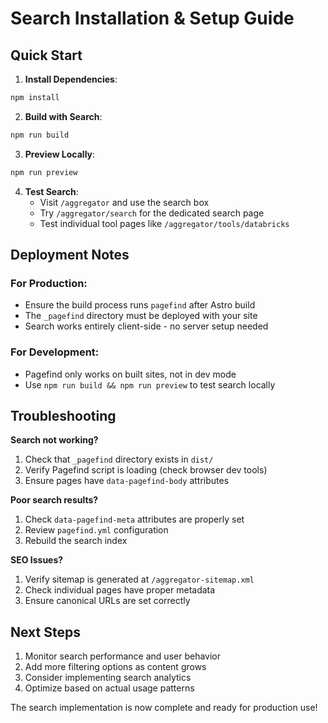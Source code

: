 # Search Installation & Setup Guide

## Quick Start

1. **Install Dependencies**:
```bash
npm install
```

2. **Build with Search**:
```bash
npm run build
```

3. **Preview Locally**:
```bash
npm run preview
```

4. **Test Search**:
   - Visit `/aggregator` and use the search box
   - Try `/aggregator/search` for the dedicated search page
   - Test individual tool pages like `/aggregator/tools/databricks`

## Deployment Notes

### For Production:
- Ensure the build process runs `pagefind` after Astro build
- The `_pagefind` directory must be deployed with your site
- Search works entirely client-side - no server setup needed

### For Development:
- Pagefind only works on built sites, not in dev mode
- Use `npm run build && npm run preview` to test search locally

## Troubleshooting

**Search not working?**
1. Check that `_pagefind` directory exists in `dist/`
2. Verify Pagefind script is loading (check browser dev tools)
3. Ensure pages have `data-pagefind-body` attributes

**Poor search results?**
1. Check `data-pagefind-meta` attributes are properly set
2. Review `pagefind.yml` configuration
3. Rebuild the search index

**SEO Issues?**
1. Verify sitemap is generated at `/aggregator-sitemap.xml`
2. Check individual pages have proper metadata
3. Ensure canonical URLs are set correctly

## Next Steps

1. Monitor search performance and user behavior
2. Add more filtering options as content grows
3. Consider implementing search analytics
4. Optimize based on actual usage patterns

The search implementation is now complete and ready for production use!
